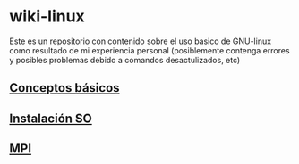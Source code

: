 # wiki-linux

Este es un repositorio con contenido sobre el uso basico de GNU-linux como resultado de mi experiencia personal (posiblemente contenga errores y posibles problemas debido a comandos desactulizados, etc)

## [Conceptos básicos](conceptos_basicos.md)

## [Instalación SO](install.md)

## [MPI](mpi.md)




